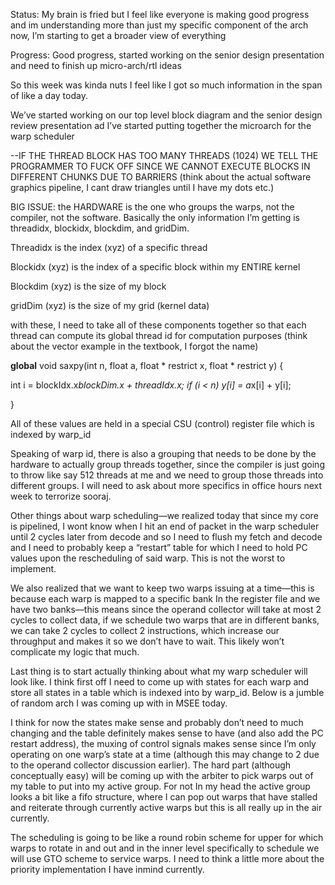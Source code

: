 Status: My brain is fried but I feel like everyone is making good progress and im understanding more than just my specific component of the arch now, I’m starting to get a broader view of everything

Progress: Good progress, started working on the senior design presentation and need to finish up micro-arch/rtl ideas

So this week was kinda nuts I feel like I got so much information in the span of like a day today.

We’ve started working on our top level block diagram and the senior design review presentation ad I’ve started putting together the microarch for the warp scheduler

--IF THE THREAD BLOCK HAS TOO MANY THREADS (1024) WE TELL THE PROGRAMMER TO FUCK OFF SINCE WE CANNOT EXECUTE BLOCKS IN DIFFERENT CHUNKS DUE TO BARRIERS (think about the actual software graphics pipeline, I cant draw triangles until I have my dots etc.)

BIG ISSUE: the HARDWARE is the one who groups the warps, not the compiler, not the software. Basically the only information I’m getting is threadidx, blockidx, blockdim, and gridDim.

Threadidx is the index (xyz) of a specific thread

Blockidx (xyz) is the index of a specific block within my ENTIRE kernel

Blockdim (xyz) is the size of my block

gridDim (xyz) is the size of my grid (kernel data)

with these, I need to take all of these components together so that each thread can compute its global thread id for computation purposes (think about the vector example in the textbook, I forgot the name)

__global__ void saxpy(int n, float a, float * restrict x, float * restrict y) { 

int i = blockIdx.x*blockDim.x + threadIdx.x; if (i < n) y[i] = a*x[i] + y[i];

}

All of these values are held in a special CSU (control) register file which is indexed by warp_id

Speaking of warp id, there is also a grouping that needs to be done by the hardware to actually group threads together, since the compiler is just going to throw like say 512 threads at me and we need to group those threads into different groups. I will need to ask about more specifics in office hours next week to terrorize sooraj.

Other things about warp scheduling—we realized today that since my core is pipelined, I wont know when I hit an end of packet in the warp scheduler until 2 cycles later from decode and so I need to flush my fetch and decode and I need to probably keep a “restart” table for which I need to hold PC values upon the rescheduling of said warp. This is not the worst to implement.

We also realized that we want to keep two warps issuing at a time—this is because each warp is mapped to a specific bank In the register file and we have two banks—this means since the operand collector will take at most 2 cycles to collect data, if we schedule two warps that are in different banks, we can take 2 cycles to collect 2 instructions, which increase our throughput and makes it so we don’t have to wait. This likely won’t complicate my logic that much.

Last thing is to start actually thinking about what my warp scheduler will look like. I think first off I need to come up with states for each warp and store all states in a table which is indexed into by warp_id. Below is a jumble of random arch I was coming up with in MSEE today.

I think for now the states make sense and probably don’t need to much changing and the table definitely makes sense to have (and also add the PC restart address), the muxing of control signals makes sense since I’m only operating on one warp’s state at a time (although this may change to 2 due to the operand collector discussion earlier). The hard part (although conceptually easy) will be coming up with the arbiter to pick warps out of my table to put into my active group. For not In my head the active group looks a bit like a fifo structure, where I can pop out warps that have stalled and reiterate through currently active warps but this is all really up in the air currently. 

The scheduling is going to be like a round robin scheme for upper for which warps to rotate in and out and in the inner level specifically to schedule we will use GTO scheme to service warps. I need to think a little more about the priority implementation I have inmind currently. 
